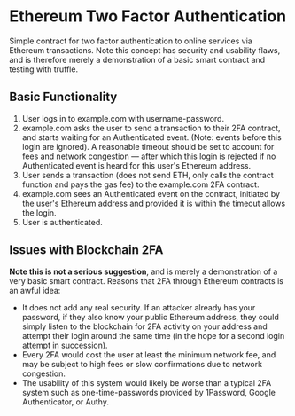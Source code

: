 # Ethereum Two Factor Authentication

Simple contract for two factor authentication to online services via Ethereum transactions. Note this concept has security and usability flaws, and is therefore merely a demonstration of a basic smart contract and testing with truffle.


## Basic Functionality

1. User logs in to example.com with username-password.
2. example.com asks the user to send a transaction to their 2FA contract, and starts waiting for an Authenticated event. (Note: events before this login are ignored). A reasonable timeout should be set to account for fees and network congestion — after which this login is rejected if no Authenticated event is heard for this user's Ethereum address.
3. User sends a transaction (does not send ETH, only calls the contract function and pays the gas fee) to the example.com 2FA contract.
4. example.com sees an Authenticated event on the contract, initiated by the user's Ethereum address and provided it is within the timeout allows the login.
5. User is authenticated.


## Issues with Blockchain 2FA

**Note this is not a serious suggestion**, and is merely a demonstration of a very basic smart contract. Reasons that 2FA through Ethereum contracts is an awful idea:

- It does not add any real security. If an attacker already has your password, if they also know your public Ethereum address, they could simply listen to the blockchain for 2FA activity on your address and attempt their login around the same time (in the hope for a second login attempt in succession). 
- Every 2FA would cost the user at least the minimum network fee, and may be subject to high fees or slow confirmations due to network congestion.
- The usability of this system would likely be worse than a typical 2FA system such as one-time-passwords provided by 1Password, Google Authenticator, or Authy.
